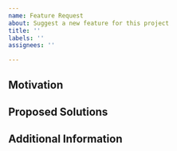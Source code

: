 ```yaml
---
name: Feature Request
about: Suggest a new feature for this project
title: ''
labels: ''
assignees: ''

---
```


<!--

Welcome! Thanks for suggesting features!

Do you want to ask a question? Are you looking for support?
Please ask us on
- Discord: https://discord.com/invite/uCPdDXzbdv
- GitHub Discussions: https://github.com/SeaQL/sea-orm-cookbook/discussions/new

Make sure you have a clear feature specification before open an issue. Alternatively, please start an "Idea" thread on GitHub Discussions and let's formulate the solution together.

-->

## Motivation

<!-- what is the use case? what is the expected outcome? -->

## Proposed Solutions

<!-- what are the proposed solutions? how it solve the problem or achieve the goal? -->

## Additional Information

<!-- any other additional information that might be helpful -->
